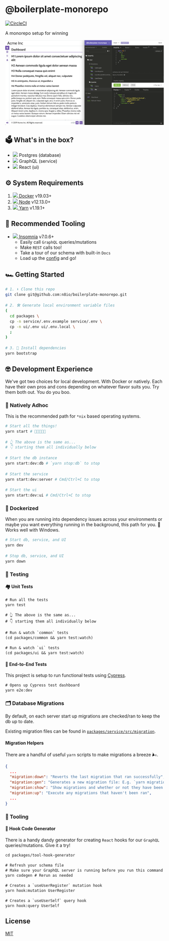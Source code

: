 # @boilerplate-monorepo

[![CircleCI](https://circleci.com/gh/n8io/boilerplate-monorepo/tree/master.svg?style=svg)](https://circleci.com/gh/n8io/boilerplate-monorepo/tree/master)

A monorepo setup for winning

<img src="screenshot.png"/>

## 🗳️ What's in the box?

- <img src="https://www.google.com/s2/favicons?domain=postgresql.org"/> Postgres (database)
- <img src="https://www.google.com/s2/favicons?domain=graphql.org"/> GraphQL (service)
- <img src="https://www.google.com/s2/favicons?domain=reactjs.org"/> React (ui)

## ⚙️ System Requirements

1. <a href="https://docker.com"><img src="https://www.google.com/s2/favicons?domain=docker.com"/> Docker</a> v19.03+
2. <a href="https://nodejs.org"><img src="https://www.google.com/s2/favicons?domain=nodejs.org"/> Node</a> v12.13.0+
3. <a href="https://yarnpkg.com"><img src="https://www.google.com/s2/favicons?domain=yarnpkg.com"/> Yarn</a> v1.19.1+

## 🍔 Recommended Tooling

- <a href="https://insomnia.rest"><img src="https://www.google.com/s2/favicons?domain=insomnia.rest"/> Insomnia</a> v7.0.6+
  - Easily call `GraphQL` queries/mutations
  - Make `REST` calls too!
  - Take a tour of our schema with built-in `Docs`
  - Load up the [config](packages/service/insomnia/config.yaml) and go!

## 🏎 Getting Started

```bash
# 1. ⬇️ Clone this repo
git clone git@github.com:n8io/boilerplate-monorepo.git

# 2. 🛠️ Generate local environment variable files
(
  cd packages \
  cp -n service/.env.example service/.env \
  cp -n ui/.env ui/.env.local \
  ;
)

# 3. 🌱 Install dependencies
yarn bootstrap
```

## 🤓 Development Experience

We've got two choices for local development. With Docker or natively. Each have their own pros and cons depending on whatever flavor suits you. Try them both out. You do you boo.

### 🍕 Natively Adhoc

This is the recommended path for `*nix` based operating systems.

```bash
# Start all the things!
yarn start # 👏🤜🤛🍾🥳

# 👆 The above is the same as...
# 👇 starting them all individually below

# Start the db instance
yarn start:dev:db # `yarn stop:db` to stop

# Start the service
yarn start:dev:server # Cmd/Ctrl+C to stop

# Start the ui
yarn start:dev:ui # Cmd/Ctrl+C to stop
```

### 🐳 Dockerized

When you are running into dependency issues across your environments or maybe you want everything running in the background, this path for you. 🍷 Works well with Windows.

```bash
# Start db, service, and UI
yarn dev

# Stop db, service, and UI
yarn down
```

### 🧪 Testing

#### 🏘️ Unit Tests

```shell
# Run all the tests
yarn test

# 👆 The above is the same as...
# 👇 starting them all individually below

# Run & watch `common` tests
(cd packages/common && yarn test:watch)

# Run & watch `ui` tests
(cd packages/ui && yarn test:watch)
```

#### 🌲 End-to-End Tests

This project is setup to run functional tests using [Cypress](https://www.cypress.io).

```shell
# Opens up Cypress test dashboard
yarn e2e:dev
```

### 🗂 Database Migrations

By default, on each server start up migrations are checked/ran to keep the db up to date.

Existing migration files can be found in [`packages/service/src/migration`](packages/service/src/migrations).

#### Migration Helpers

There are a handful of useful `yarn` scripts to make migrations a breeze 🌬️.

```json
{
  ...
  "migration:down": "Reverts the last migration that ran successfully",
  "migration:gen": "Generates a new migration file: E.g. `yarn migration:gen create-table-foo`",
  "migration:show": "Show migrations and whether or not they have been ran",
  "migration:up": "Execute any migrations that haven't been ran",
  ...
}
```

### 🧰 Tooling

#### 🎣 Hook Code Generator

There is a handy dandy generator for creating `React` hooks for our `GraphQL` queries/mutations. Give it a try!

```shell
cd packages/tool-hook-generator

# Refresh your schema file
# Make sure your GraphQL server is running before you run this command
yarn codegen # Rerun as needed

# Creates a `useUserRegister` mutation hook
yarn hook:mutation UserRegister

# Creates a `useUserSelf` query hook
yarn hook:query UserSelf
```

## License

[MIT](https://choosealicense.com/licenses/mit/)
